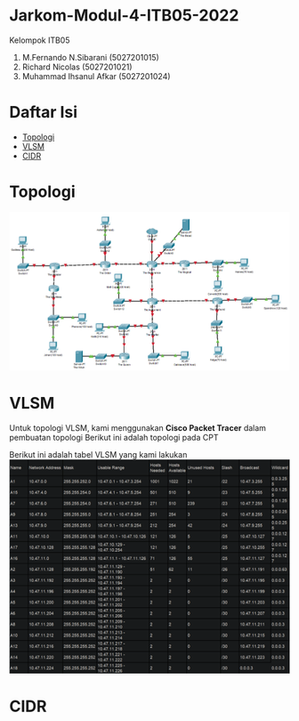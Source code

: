 # Jarkom-Modul-4-ITB05-2022
Kelompok ITB05

1. M.Fernando N.Sibarani (5027201015)
2. Richard Nicolas (5027201021)
3. Muhammad Ihsanul Afkar (5027201024)

# Daftar Isi
* [Topologi](#Topologi)
* [VLSM](#VLSM) 
* [CIDR](#CIDR) 

# Topologi
![topologi](img/topologi.png)
# VLSM
Untuk topologi VLSM, kami menggunakan **Cisco Packet Tracer** dalam pembuatan topologi
Berikut ini adalah topologi pada CPT


Berikut ini adalah tabel VLSM yang kami lakukan
![tabel](img/tabel_vlsm.png)

# CIDR